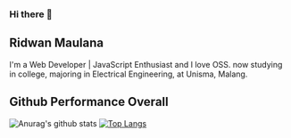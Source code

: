 ### Hi there 👋

## Ridwan Maulana

I'm a Web Developer | JavaScript Enthusiast and I love OSS.
now studying in college, majoring in Electrical Engineering, at Unisma, Malang.

## Github Performance Overall

![Anurag's github stats](https://github-readme-stats.vercel.app/api?username=R1dwanMaulana&show_icons=true&theme=radical)
[![Top Langs](https://github-readme-stats.vercel.app/api/top-langs/?username=R1dwanMaulana&theme=radical)](https://github.com/anuraghazra/github-readme-stats)
